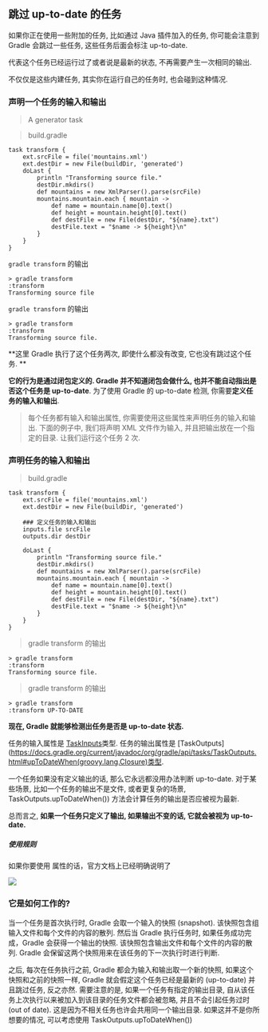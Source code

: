 ## 跳过 up-to-date 的任务

如果你正在使用一些附加的任务, 比如通过 Java 插件加入的任务, 你可能会注意到 Gradle 会跳过一些任务, 这些任务后面会标注 up-to-date. 

代表这个任务已经运行过了或者说是最新的状态, 不再需要产生一次相同的输出.

不仅仅是这些内建任务, 其实你在运行自己的任务时, 也会碰到这种情况.

### 声明一个任务的输入和输出

> A generator task

> build.gradle

```
task transform {
    ext.srcFile = file('mountains.xml')
    ext.destDir = new File(buildDir, 'generated')
    doLast {
        println "Transforming source file."
        destDir.mkdirs()
        def mountains = new XmlParser().parse(srcFile)
        mountains.mountain.each { mountain ->
            def name = mountain.name[0].text()
            def height = mountain.height[0].text()
            def destFile = new File(destDir, "${name}.txt")
            destFile.text = "$name -> ${height}\n"
        }
    }
}

```

`gradle transform` 的输出

```
> gradle transform
:transform
Transforming source file

```
`gradle transform` 的输出

```
> gradle transform
:transform
Transforming source file.

```

**这里 Gradle 执行了这个任务两次, 即使什么都没有改变, 它也没有跳过这个任务. **

**它的行为是通过闭包定义的. Gradle 并不知道闭包会做什么, 也并不能自动指出是否这个任务是 up-to-date**. 为了使用 Gradle 的 up-to-date 检测, 你需要**定义任务的输入和输出**.

> 每个任务都有输入和输出属性, 你需要使用这些属性来声明任务的输入和输出. 下面的例子中, 我们将声明 XML 文件作为输入, 并且把输出放在一个指定的目录. 让我们运行这个任务 2 次.

### 声明任务的输入和输出

> build.gradle

```
task transform {
    ext.srcFile = file('mountains.xml')
    ext.destDir = new File(buildDir, 'generated')
    
    ### 定义任务的输入和输出
    inputs.file srcFile
    outputs.dir destDir
    
    doLast {
        println "Transforming source file."
        destDir.mkdirs()
        def mountains = new XmlParser().parse(srcFile)
        mountains.mountain.each { mountain ->
            def name = mountain.name[0].text()
            def height = mountain.height[0].text()
            def destFile = new File(destDir, "${name}.txt")
            destFile.text = "$name -> ${height}\n"
        }
    }
}

```

> gradle transform 的输出

```
> gradle transform
:transform
Transforming source file.

```

> gradle transform 的输出

```
> gradle transform
:transform UP-TO-DATE

```

**现在, Gradle 就能够检测出任务是否是 up-to-date 状态.**

任务的输入属性是 [TaskInputs](https://docs.gradle.org/current/javadoc/org/gradle/api/tasks/TaskInputs.html#gsc.tab=0)类型. 任务的输出属性是 [TaskOutputs](https://docs.gradle.org/current/javadoc/org/gradle/api/tasks/TaskOutputs.html#upToDateWhen(groovy.lang.Closure)类型.

一个任务如果没有定义输出的话, 那么它永远都没用办法判断 up-to-date. 对于某些场景, 比如一个任务的输出不是文件, 或者更复杂的场景, TaskOutputs.upToDateWhen()) 方法会计算任务的输出是否应被视为最新.

总而言之, **如果一个任务只定义了输出, 如果输出不变的话, 它就会被视为 up-to-date.**

##### 使用规则

如果你要使用 属性的话，官方文档上已经明确说明了

![](http://7xjlkb.com1.z0.glb.clouddn.com/20170314112642_gradle_user_guide.png)

### 它是如何工作的?

当一个任务是首次执行时, Gradle 会取一个输入的快照 (snapshot). 该快照包含组输入文件和每个文件的内容的散列. 然后当 Gradle 执行任务时, 如果任务成功完成，Gradle 会获得一个输出的快照. 该快照包含输出文件和每个文件的内容的散列. Gradle 会保留这两个快照用来在该任务的下一次执行时进行判断.

之后, 每次在任务执行之前, Gradle 都会为输入和输出取一个新的快照, 如果这个快照和之前的快照一样, Gradle 就会假定这个任务已经是最新的 (up-to-date) 并且跳过任务, 反之亦然.
需要注意的是, 如果一个任务有指定的输出目录, 自从该任务上次执行以来被加入到该目录的任务文件都会被忽略, 并且不会引起任务过时 (out of date). 这是因为不相关任务也许会共用同一个输出目录. 如果这并不是你所想要的情况, 可以考虑使用 TaskOutputs.upToDateWhen())

















